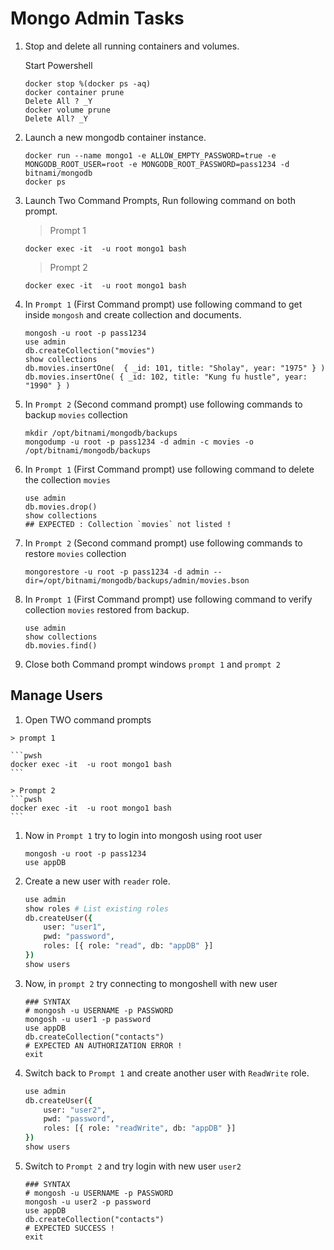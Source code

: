 # Mongo Admin Tasks

1.  Stop and delete all running containers and volumes.

    Start Powershell

    ```pwsh
    docker stop %(docker ps -aq)
    docker container prune 
    Delete All ? _Y
    docker volume prune 
    Delete All? _Y
    ```

1.  Launch a new mongodb container instance.

    ```pwsh
    docker run --name mongo1 -e ALLOW_EMPTY_PASSWORD=true -e MONGODB_ROOT_USER=root -e MONGODB_ROOT_PASSWORD=pass1234 -d bitnami/mongodb
    docker ps 
    ```

1.  Launch Two Command Prompts, Run following command on both prompt.

    > Prompt 1 
    ```pwsh
    docker exec -it  -u root mongo1 bash
    ```

    > Prompt 2
    ```pwsh
    docker exec -it  -u root mongo1 bash
    ```

1.  In `Prompt 1` (First Command prompt) use following command to get inside `mongosh` and create collection and documents.

    ```pwsh
    mongosh -u root -p pass1234 
    use admin
    db.createCollection("movies")
    show collections
    db.movies.insertOne(  { _id: 101, title: "Sholay", year: "1975" } )
    db.movies.insertOne( { _id: 102, title: "Kung fu hustle", year: "1990" } )
    ```

1.  In `Prompt 2` (Second command prompt) use following commands to backup `movies` collection

    ```pwsh
    mkdir /opt/bitnami/mongodb/backups
    mongodump -u root -p pass1234 -d admin -c movies -o /opt/bitnami/mongodb/backups
    ```

1.  In `Prompt 1` (First Command prompt) use following command to delete the collection `movies`

    ```pwsh
    use admin
    db.movies.drop()
    show collections
    ## EXPECTED : Collection `movies` not listed !
    ```

1.  In `Prompt 2` (Second command prompt) use following commands to restore `movies` collection

    ```pwsh
    mongorestore -u root -p pass1234 -d admin --dir=/opt/bitnami/mongodb/backups/admin/movies.bson
    ```

1.  In `Prompt 1` (First Command prompt) use following command to verify collection `movies` restored from backup.

    ```pwsh
    use admin
    show collections
    db.movies.find()
    ```

1.  Close both Command prompt windows `prompt 1` and `prompt 2`

## Manage Users

1.   Open TWO command prompts 

    > prompt 1

    ```pwsh
    docker exec -it  -u root mongo1 bash
    ```

    > Prompt 2
    ```pwsh
    docker exec -it  -u root mongo1 bash
    ```

1.  Now in `Prompt 1` try to login into mongosh using root user

    ```pwsh
    mongosh -u root -p pass1234
    use appDB
    ```

1.  Create a new user with `reader` role.

    ```bash
    use admin
    show roles # List existing roles
    db.createUser({
        user: "user1",
        pwd: "password",
        roles: [{ role: "read", db: "appDB" }]
    })
    show users
    ```

1.  Now, in `prompt 2` try connecting to mongoshell with new user

    ```pwsh
    ### SYNTAX
    # mongosh -u USERNAME -p PASSWORD 
    mongosh -u user1 -p password 
    use appDB
    db.createCollection("contacts")
    # EXPECTED AN AUTHORIZATION ERROR !
    exit
    ```

1.  Switch back to `Prompt 1` and create another user with `ReadWrite` role.

    ```bash
    use admin
    db.createUser({
        user: "user2",
        pwd: "password",
        roles: [{ role: "readWrite", db: "appDB" }]
    })
    show users
    ```

1.  Switch to `Prompt 2` and try login with new user `user2`

    ```pwsh
    ### SYNTAX
    # mongosh -u USERNAME -p PASSWORD 
    mongosh -u user2 -p password 
    use appDB
    db.createCollection("contacts")
    # EXPECTED SUCCESS !
    exit
    ```    
